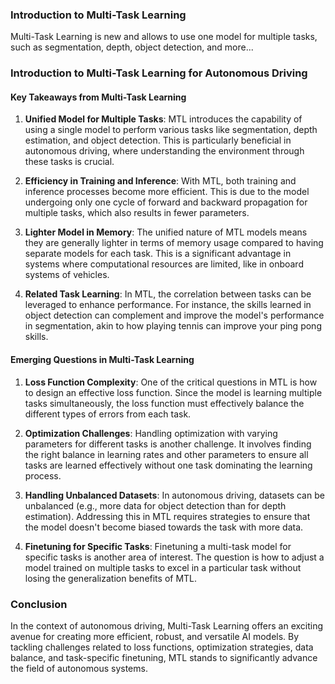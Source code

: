 ### Introduction to Multi-Task Learning


Multi-Task Learning is new and allows to use one model for multiple tasks, such as segmentation, depth, object detection, and more...
  ### Introduction to Multi-Task Learning for Autonomous Driving


#### Key Takeaways from Multi-Task Learning

1. **Unified Model for Multiple Tasks**: MTL introduces the capability of using a single model to perform various tasks like segmentation, depth estimation, and object detection. This is particularly beneficial in autonomous driving, where understanding the environment through these tasks is crucial.

2. **Efficiency in Training and Inference**: With MTL, both training and inference processes become more efficient. This is due to the model undergoing only one cycle of forward and backward propagation for multiple tasks, which also results in fewer parameters.

3. **Lighter Model in Memory**: The unified nature of MTL models means they are generally lighter in terms of memory usage compared to having separate models for each task. This is a significant advantage in systems where computational resources are limited, like in onboard systems of vehicles.

4. **Related Task Learning**: In MTL, the correlation between tasks can be leveraged to enhance performance. For instance, the skills learned in object detection can complement and improve the model's performance in segmentation, akin to how playing tennis can improve your ping pong skills.

#### Emerging Questions in Multi-Task Learning

1. **Loss Function Complexity**: One of the critical questions in MTL is how to design an effective loss function. Since the model is learning multiple tasks simultaneously, the loss function must effectively balance the different types of errors from each task.

2. **Optimization Challenges**: Handling optimization with varying parameters for different tasks is another challenge. It involves finding the right balance in learning rates and other parameters to ensure all tasks are learned effectively without one task dominating the learning process.

3. **Handling Unbalanced Datasets**: In autonomous driving, datasets can be unbalanced (e.g., more data for object detection than for depth estimation). Addressing this in MTL requires strategies to ensure that the model doesn't become biased towards the task with more data.

4. **Finetuning for Specific Tasks**: Finetuning a multi-task model for specific tasks is another area of interest. The question is how to adjust a model trained on multiple tasks to excel in a particular task without losing the generalization benefits of MTL.

### Conclusion

In the context of autonomous driving, Multi-Task Learning offers an exciting avenue for creating more efficient, robust, and versatile AI models. By tackling challenges related to loss functions, optimization strategies, data balance, and task-specific finetuning, MTL stands to significantly advance the field of autonomous systems.

